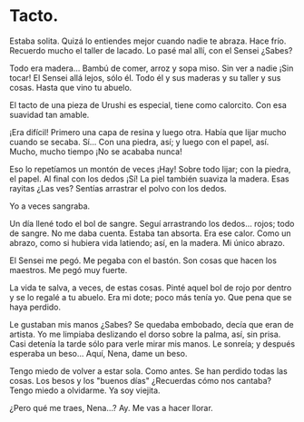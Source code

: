 # Tacto. 

Estaba solita. Quizá lo entiendes mejor cuando nadie te abraza. Hace frío. Recuerdo mucho el taller de lacado. Lo pasé mal allí, con el Sensei ¿Sabes?

Todo era madera... Bambú de comer, arroz y sopa miso. Sin ver a nadie ¡Sin tocar! El Sensei allá lejos, sólo él. Todo él y sus maderas y su taller y sus cosas. Hasta que vino tu abuelo. 

El tacto de una pieza de Urushi es especial, tiene como calorcito. Con esa suavidad tan amable.

¡Era difícil! Primero una capa de resina y luego otra. Había que lijar mucho cuando se secaba. Sí... Con una piedra, así; y luego con el papel, así. Mucho, mucho tiempo ¡No se acababa nunca!

Eso lo repetíamos un montón de veces ¡Hay! Sobre todo lijar; con la piedra, el papel. Al final con los dedos ¡Sí! La piel también suaviza la madera. Esas rayitas ¿Las ves? Sentías arrastrar el polvo con los dedos. 

Yo a veces sangraba. 

Un día llené todo el bol de sangre. Seguí arrastrando los dedos... rojos; todo de sangre. No me daba cuenta. Estaba tan absorta. Era ese calor. Como un abrazo, como si hubiera vida latiendo; así,  en la madera. Mi único abrazo. 

El Sensei me pegó. Me pegaba con el bastón. Son cosas que hacen los maestros. Me pegó muy fuerte. 

La vida te salva, a veces, de estas cosas. Pinté aquel bol de rojo por dentro y se lo regalé a tu abuelo. Era mi dote; poco más tenía yo. Que pena que se haya perdido. 

Le gustaban mis manos ¿Sabes? Se quedaba embobado, decía que eran de artista. Yo me limpiaba deslizando el dorso sobre la palma, así, sin prisa. Casi detenía la tarde sólo para verle mirar mis manos. Le sonreía; y después esperaba un beso... Aquí, Nena, dame un beso.

Tengo miedo de volver a estar sola. Como antes. Se han perdido todas las cosas. Los besos y los "buenos días" ¿Recuerdas cómo nos cantaba? Tengo miedo a olvidarme. Ya soy viejita.

¿Pero qué me traes, Nena...? Ay. Me vas a hacer llorar. 

